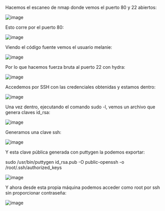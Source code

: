 Hacemos el escaneo de nmap donde vemos el puerto 80 y 22 abiertos:

![image](https://github.com/Maalfer/thehackerslabs-writeups/assets/96432001/458a2103-af71-4417-9b19-46c6c37e0641)

Esto corre por el puerto 80:

![image](https://github.com/Maalfer/thehackerslabs-writeups/assets/96432001/acdc8c55-673d-44d4-8872-3af7855d8ba0)

Viendo el código fuente vemos el usuario melanie:

![image](https://github.com/Maalfer/thehackerslabs-writeups/assets/96432001/35749144-0ea5-449e-9d6f-ba92323545f7)

Por lo que hacemos fuerza bruta al puerto 22 con hydra:

![image](https://github.com/Maalfer/thehackerslabs-writeups/assets/96432001/5973cd5d-b0f7-4ad5-8c42-aae5c82d7516)

Accedemos por SSH con las credenciales obtenidas y estamos dentro:

![image](https://github.com/Maalfer/thehackerslabs-writeups/assets/96432001/fff6cf5b-2d47-49bb-8829-249357c7c000)

Una vez dentro, ejecutando el comando sudo -l, vemos un archivo que genera claves id_rsa:

![image](https://github.com/Maalfer/thehackerslabs-writeups/assets/96432001/3eaa0bb7-101a-45d9-a924-382ef0c0ec26)

Generamos una clave ssh:

![image](https://github.com/Maalfer/thehackerslabs-writeups/assets/96432001/be35e60d-dc93-4742-ab28-6cf90d565ca3)

Y esta clave pública generada con puttygen la podemos exportar:

sudo /usr/bin/puttygen id_rsa.pub -O public-openssh -o /root/.ssh/authorized_keys

![image](https://github.com/Maalfer/thehackerslabs-writeups/assets/96432001/aaf20d38-a716-4ecc-8481-54dbcd771587)

Y ahora desde esta propia máquina podemos acceder como root por ssh sin proporcionar contraseña:

![image](https://github.com/Maalfer/thehackerslabs-writeups/assets/96432001/47e6805f-4cf6-4d47-ad2d-42df8ee0b022)
